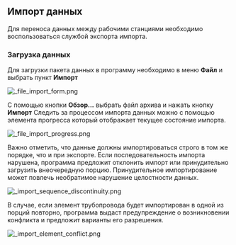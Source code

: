 ﻿
## Импорт данных
Для переноса данных между рабочими станциями необходимо воспользоваться службой экспорта импорта.
###	Загрузка данных
Для загрузки пакета данных в программу необходимо в меню **Файл** и выбрать пункт **Импорт**

![_file_import_form.png](./images/_file_import_form.png "")

С помощью кнопки **Обзор...** выбрать файл архива и нажать кнопку **Импорт**
Следить за процессом импорта данных можно с помощью элемента прогресса который отображает текущее состояние импорта.

![_file_import_progress.png](./images/_file_import_progress.png "")

Важно отметить, что данные должны импортироваться строго в том же порядке, что и при экспорте. Если последовательность импорта нарушена, программа предложит отклонить импорт или принудительно загрузить внеочередную порцию. Принудительное импортирование может повлечь необратимое нарушение целостности данных. 

![_import_sequence_discontinuity.png](./images/_import_sequence_discontinuity.png "Нарушения последовательности")

В случае, если элемент трубопровода будет импортирован в одной из порций повторно, программа выдаст предупреждение о возникновении конфликта и предложит варианты его разрешения.

![_import_element_conflict.png](./images/_import_element_conflict.png "")